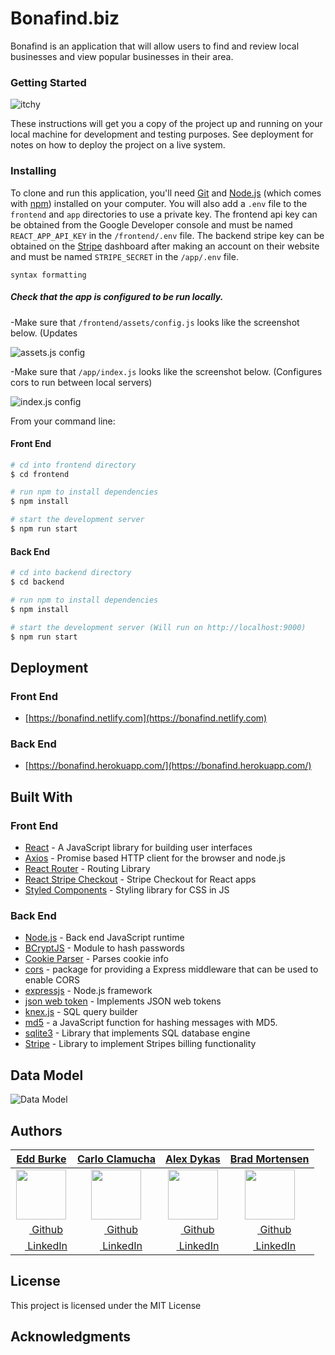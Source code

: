 # Bonafind.biz

Bonafind is an application that will allow users to find and review local businesses and view popular businesses in their area.

### Getting Started
![itchy](https://user-images.githubusercontent.com/34618112/175129319-74343b45-a2e2-4f44-a732-c059a769c59a.jpg)

These instructions will get you a copy of the project up and running on your local machine for development and testing purposes. See deployment for notes on how to deploy the project on a live system.

### Installing

To clone and run this application, you'll need [Git](https://git-scm.com) and [Node.js](https://nodejs.org/en/download/) (which comes with [npm](http://npmjs.com)) installed on your computer. You will also add a `.env` file to the `frontend` and `app` directories to use a private key. The frontend api key can be obtained from the Google Developer console and must be named `REACT_APP_API_KEY` in the `/frontend/.env` file. The backend stripe key can be obtained on the [Stripe](https://stripe.com/) dashboard after making an account on their website and must be named `STRIPE_SECRET` in the `/app/.env` file.

```
syntax formatting
```

##### Check that the app is configured to be run locally.

-Make sure that `/frontend/assets/config.js` looks like the screenshot below.
(Updates

![assets.js config](https://user-images.githubusercontent.com/40773193/52238716-f3f41100-2889-11e9-9105-7955426d2d8a.png)

-Make sure that `/app/index.js` looks like the screenshot below.
(Configures cors to run between local servers)

![index.js config](https://user-images.githubusercontent.com/40773193/52238718-f3f41100-2889-11e9-91e5-957825011c9e.png)

From your command line:

#### Front End

```bash
# cd into frontend directory
$ cd frontend

# run npm to install dependencies
$ npm install

# start the development server
$ npm run start
```

#### Back End

```bash
# cd into backend directory
$ cd backend

# run npm to install dependencies
$ npm install

# start the development server (Will run on http://localhost:9000)
$ npm run start
```

## Deployment

### Front End

- [https://bonafind.netlify.com](https://bonafind.netlify.com)

### Back End

- [https://bonafind.herokuapp.com/](https://bonafind.herokuapp.com/)

## Built With

### Front End

- [React](https://reactjs.org/) - A JavaScript library for building user interfaces
- [Axios](https://www.npmjs.com/package/axios) - Promise based HTTP client for the browser and node.js
- [React Router](https://reacttraining.com/react-router/web/guides/quick-start) - Routing Library
- [React Stripe Checkout](https://www.npmjs.com/package/react-stripe-checkout) - Stripe Checkout for React apps
- [Styled Components](https://www.styled-components.com/) - Styling library for CSS in JS

### Back End

- [Node.js](https://nodejs.org/) - Back end JavaScript runtime
- [BCryptJS](https://www.npmjs.com/package/bcryptjs) - Module to hash passwords
- [Cookie Parser](https://www.npmjs.com/package/cookie-parser) - Parses cookie info
- [cors](https://www.npmjs.com/package/cors) - package for providing a Express middleware that can be used to enable CORS
- [expressjs](https://expressjs.com/) - Node.js framework
- [json web token](https://www.npmjs.com/package/jsonwebtoken) - Implements JSON web tokens
- [knex.js](https://knexjs.org/) - SQL query builder
- [md5](https://www.npmjs.com/package/md5) - a JavaScript function for hashing messages with MD5.
- [sqlite3](https://www.sqlite.org/index.html) - Library that implements SQL database engine
- [Stripe](https://stripe.com/docs) - Library to implement Stripes billing functionality

## Data Model

![Data Model](https://user-images.githubusercontent.com/40773193/51134170-097a9b80-17f4-11e9-8329-8d6e230b18fe.png)

## Authors

|                                     [**Edd Burke**](https://github.com/bummings)                                      |                                   [**Carlo Clamucha**](https://github.com/CarloC24)                                   |                                      [**Alex Dykas**](https://github.com/udykas)                                      |                                [**Brad Mortensen**](https://github.com/brad-mortensen)                                |
| :-------------------------------------------------------------------------------------------------------------------: | :-------------------------------------------------------------------------------------------------------------------: | :-------------------------------------------------------------------------------------------------------------------: | :-------------------------------------------------------------------------------------------------------------------: |
|     [<img src="https://avatars2.githubusercontent.com/u/34618112?s=80" width="80">](https://github.com/bummings)      |     [<img src="https://avatars3.githubusercontent.com/u/41533016?s=80" width="80">](https://github.com/CarloC24)      |      [<img src="https://avatars2.githubusercontent.com/u/34108291?s=80" width="80">](https://github.com/udykas)       |  [<img src="https://avatars1.githubusercontent.com/u/40773193?s=80" width="80">](https://github.com/brad-mortensen)   |
|              [<img src="https://github.com/favicon.ico" width="15"> Github](https://github.com/bummings)              |              [<img src="https://github.com/favicon.ico" width="15"> Github](https://github.com/CarloC24)              |               [<img src="https://github.com/favicon.ico" width="15"> Github](https://github.com/udykas)               |           [<img src="https://github.com/favicon.ico" width="15"> Github](https://github.com/brad-mortensen)           |
| [ <img src="https://static.licdn.com/sc/h/al2o9zrvru7aqj8e1x2rzsrca" width="15"> LinkedIn](https://www.linkedin.com/) | [ <img src="https://static.licdn.com/sc/h/al2o9zrvru7aqj8e1x2rzsrca" width="15"> LinkedIn](https://www.linkedin.com/) | [ <img src="https://static.licdn.com/sc/h/al2o9zrvru7aqj8e1x2rzsrca" width="15"> LinkedIn](https://www.linkedin.com/) | [ <img src="https://static.licdn.com/sc/h/al2o9zrvru7aqj8e1x2rzsrca" width="15"> LinkedIn](https://www.linkedin.com/) |

## License

This project is licensed under the MIT License

## Acknowledgments

